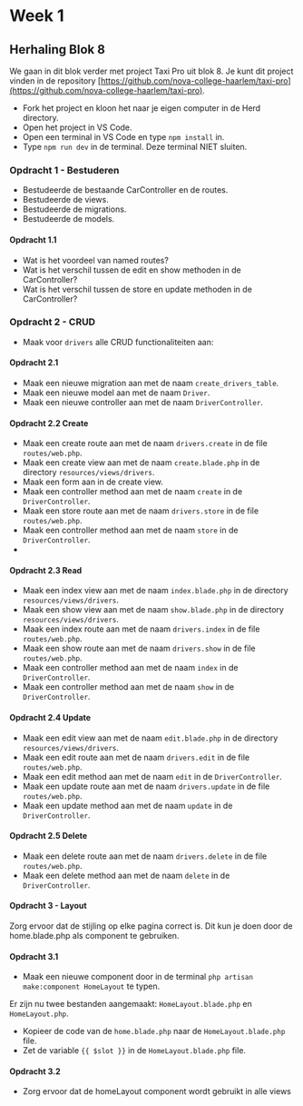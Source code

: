 # Week 1

## Herhaling Blok 8

We gaan in dit blok verder met project Taxi Pro uit blok 8. Je kunt dit project vinden in de repository [https://github.com/nova-college-haarlem/taxi-pro](https://github.com/nova-college-haarlem/taxi-pro). 

- Fork het project en kloon het naar je eigen computer in de Herd directory.
- Open het project in VS Code.
- Open een terminal in VS Code en type `npm install` in.
- Type `npm run dev` in de terminal. Deze terminal NIET sluiten.
  


### Opdracht 1 - Bestuderen

- Bestudeerde de bestaande CarController en de routes.
- Bestudeerde de views.
- Bestudeerde de migrations.
- Bestudeerde de models.

#### Opdracht 1.1

- Wat is het voordeel van named routes?
- Wat is het verschil tussen de edit en show methoden in de CarController?
- Wat is het verschil tussen de store en update methoden in de CarController?


### Opdracht 2 - CRUD

- Maak voor `drivers` alle CRUD functionaliteiten aan:

#### Opdracht 2.1

- Maak een nieuwe migration aan met de naam `create_drivers_table`.
- Maak een nieuwe model aan met de naam `Driver`.
- Maak een nieuwe controller aan met de naam `DriverController`.

#### Opdracht 2.2 Create

- Maak een create route aan met de naam `drivers.create` in de file `routes/web.php`.
- Maak een create view aan met de naam `create.blade.php` in de directory `resources/views/drivers`.
- Maak een form aan in de create view.
- Maak een controller method aan met de naam `create` in de `DriverController`.
- Maak een store route aan met de naam `drivers.store` in de file `routes/web.php`.
- Maak een controller method aan met de naam `store` in de `DriverController`.
- 

#### Opdracht 2.3 Read

- Maak een index view aan met de naam `index.blade.php` in de directory `resources/views/drivers`.
- Maak een show view aan met de naam `show.blade.php` in de directory `resources/views/drivers`.
- Maak een index route aan met de naam `drivers.index` in de file `routes/web.php`.
- Maak een show route aan met de naam `drivers.show` in de file `routes/web.php`.
- Maak een controller method aan met de naam `index` in de `DriverController`.
- Maak een controller method aan met de naam `show` in de `DriverController`.

#### Opdracht 2.4 Update

- Maak een edit view aan met de naam `edit.blade.php` in de directory `resources/views/drivers`.
- Maak een edit route aan met de naam `drivers.edit` in de file `routes/web.php`.
- Maak een edit method aan met de naam `edit` in de `DriverController`.
- Maak een update route aan met de naam `drivers.update` in de file `routes/web.php`.
- Maak een update method aan met de naam `update` in de `DriverController`.

#### Opdracht 2.5 Delete

- Maak een delete route aan met de naam `drivers.delete` in de file `routes/web.php`.
- Maak een delete method aan met de naam `delete` in de `DriverController`.

#### Opdracht 3 - Layout

Zorg ervoor dat de stijling op elke pagina correct is. Dit kun je doen door de home.blade.php als component te gebruiken. 

#### Opdracht 3.1

- Maak een nieuwe component door in de terminal `php artisan make:component HomeLayout` te typen.

Er zijn nu twee bestanden aangemaakt: `HomeLayout.blade.php` en `HomeLayout.php`.

- Kopieer de code van de `home.blade.php` naar de `HomeLayout.blade.php` file.
- Zet de variable `{{ $slot }}` in de `HomeLayout.blade.php` file.

#### Opdracht 3.2

- Zorg ervoor dat de homeLayout component wordt gebruikt in alle views

